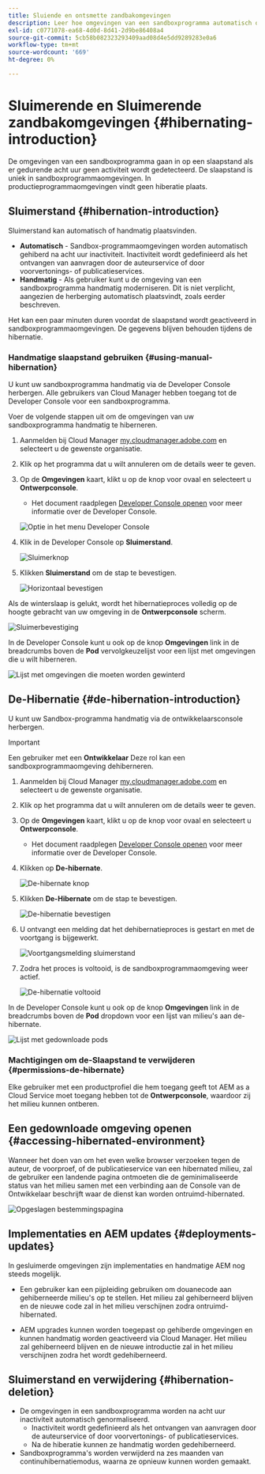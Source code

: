 ```yaml
---
title: Sluiende en ontsmette zandbakomgevingen
description: Leer hoe omgevingen van een sandboxprogramma automatisch overschakelen op een hibernatiemodus en hoe u deze kunt deorganiseren.
exl-id: c0771078-ea68-4d0d-8d41-2d9be86408a4
source-git-commit: 5cb58b082323293409aad08d4e5dd9289283e0a6
workflow-type: tm+mt
source-wordcount: '669'
ht-degree: 0%

---
```



# Sluimerende en Sluimerende zandbakomgevingen {#hibernating-introduction}

De omgevingen van een sandboxprogramma gaan in op een slaapstand als er gedurende acht uur geen activiteit wordt gedetecteerd. De slaapstand is uniek in sandboxprogrammaomgevingen. In productieprogrammaomgevingen vindt geen hiberatie plaats.

## Sluimerstand {#hibernation-introduction}

Sluimerstand kan automatisch of handmatig plaatsvinden.

* **Automatisch** - Sandbox-programmaomgevingen worden automatisch gehiberd na acht uur inactiviteit. Inactiviteit wordt gedefinieerd als het ontvangen van aanvragen door de auteurservice of door voorvertonings- of publicatieservices.
* **Handmatig** - Als gebruiker kunt u de omgeving van een sandboxprogramma handmatig moderniseren. Dit is niet verplicht, aangezien de herberging automatisch plaatsvindt, zoals eerder beschreven.

Het kan een paar minuten duren voordat de slaapstand wordt geactiveerd in sandboxprogrammaomgevingen. De gegevens blijven behouden tijdens de hibernatie.

### Handmatige slaapstand gebruiken {#using-manual-hibernation}

U kunt uw sandboxprogramma handmatig via de Developer Console herbergen. Alle gebruikers van Cloud Manager hebben toegang tot de Developer Console voor een sandboxprogramma.

Voer de volgende stappen uit om de omgevingen van uw sandboxprogramma handmatig te hiberneren.

1. Aanmelden bij Cloud Manager [my.cloudmanager.adobe.com](https://my.cloudmanager.adobe.com/) en selecteert u de gewenste organisatie.

1. Klik op het programma dat u wilt annuleren om de details weer te geven.

1. Op de **Omgevingen** kaart, klikt u op de knop voor ovaal en selecteert u **Ontwerpconsole**.

   * Het document raadplegen [Developer Console openen](/help/implementing/cloud-manager/manage-environments.md#accessing-developer-console) voor meer informatie over de Developer Console.

   ![Optie in het menu Developer Console](assets/developer-console-menu-option.png)

1. Klik in de Developer Console op **Sluimerstand**.

   ![Sluimerknop](assets/hibernate-1.png)

1. Klikken **Sluimerstand** om de stap te bevestigen.

   ![Horizontaal bevestigen](assets/hibernate-2.png)

Als de winterslaap is gelukt, wordt het hibernatieproces volledig op de hoogte gebracht van uw omgeving in de **Ontwerpconsole** scherm.

![Sluimerbevestiging](assets/hibernate-4.png)

In de Developer Console kunt u ook op de knop **Omgevingen** link in de breadcrumbs boven de **Pod** vervolgkeuzelijst voor een lijst met omgevingen die u wilt hiberneren.

![Lijst met omgevingen die moeten worden gewinterd](assets/hibernate-1b.png)

## De-Hibernatie {#de-hibernation-introduction}

U kunt uw Sandbox-programma handmatig via de ontwikkelaarsconsole herbergen.

>[!IMPORTANT]
>
>Een gebruiker met een **Ontwikkelaar** Deze rol kan een sandboxprogrammaomgeving dehiberneren.

1. Aanmelden bij Cloud Manager [my.cloudmanager.adobe.com](https://my.cloudmanager.adobe.com/) en selecteert u de gewenste organisatie.

1. Klik op het programma dat u wilt annuleren om de details weer te geven.

1. Op de **Omgevingen** kaart, klikt u op de knop voor ovaal en selecteert u **Ontwerpconsole**.

   * Het document raadplegen [Developer Console openen](/help/implementing/cloud-manager/manage-environments.md#accessing-developer-console) voor meer informatie over de Developer Console.

1. Klikken op **De-hibernate**.

   ![De-hibernate knop](assets/de-hibernation-img1.png)

1. Klikken **De-Hibernate** om de stap te bevestigen.

   ![De-hibernatie bevestigen](assets/de-hibernation-img2.png)

1. U ontvangt een melding dat het dehibernatieproces is gestart en met de voortgang is bijgewerkt.

   ![Voortgangsmelding sluimerstand](assets/de-hibernation-img3.png)

1. Zodra het proces is voltooid, is de sandboxprogrammaomgeving weer actief.

   ![De-hibernatie voltooid](assets/de-hibernation-img4.png)


In de Developer Console kunt u ook op de knop **Omgevingen** link in de breadcrumbs boven de **Pod** dropdown voor een lijst van milieu&#39;s aan de-hibernate.

![Lijst met gedownloade pods](assets/de-hibernate-1b.png)

### Machtigingen om de-Slaapstand te verwijderen {#permissions-de-hibernate}

Elke gebruiker met een productprofiel die hem toegang geeft tot AEM as a Cloud Service moet toegang hebben tot de **Ontwerpconsole**, waardoor zij het milieu kunnen ontberen.

## Een gedownloade omgeving openen {#accessing-hibernated-environment}

Wanneer het doen van om het even welke browser verzoeken tegen de auteur, de voorproef, of de publicatieservice van een hibernated milieu, zal de gebruiker een landende pagina ontmoeten die de geminimaliseerde status van het milieu samen met een verbinding aan de Console van de Ontwikkelaar beschrijft waar de dienst kan worden ontruimd-hibernated.

![Opgeslagen bestemmingspagina](assets/de-hibernation-img5.png)

## Implementaties en AEM updates {#deployments-updates}

In gesluimerde omgevingen zijn implementaties en handmatige AEM nog steeds mogelijk.

* Een gebruiker kan een pijpleiding gebruiken om douanecode aan gehiberneerde milieu&#39;s op te stellen. Het milieu zal gehiberneerd blijven en de nieuwe code zal in het milieu verschijnen zodra ontruimd-hibernated.

* AEM upgrades kunnen worden toegepast op gehiberde omgevingen en kunnen handmatig worden geactiveerd via Cloud Manager. Het milieu zal gehiberneerd blijven en de nieuwe introductie zal in het milieu verschijnen zodra het wordt gedehiberneerd.

## Sluimerstand en verwijdering {#hibernation-deletion}

* De omgevingen in een sandboxprogramma worden na acht uur inactiviteit automatisch genormaliseerd.
   * Inactiviteit wordt gedefinieerd als het ontvangen van aanvragen door de auteurservice of door voorvertonings- of publicatieservices.
   * Na de hiberatie kunnen ze handmatig worden gedehiberneerd.
* Sandboxprogramma&#39;s worden verwijderd na zes maanden van continuhibernatiemodus, waarna ze opnieuw kunnen worden gemaakt.
